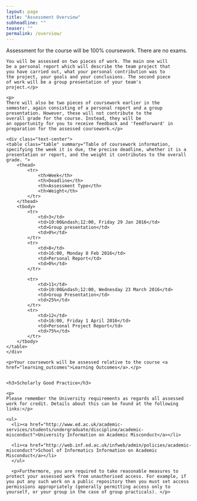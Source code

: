 ```yaml
---
layout: page
title: "Assessment Overview"
subheadline: ""
teaser: ""
permalink: /overview/
---
```

<div>
	<p>
	Assessment for the course will be 100% coursework. There are
	no exams.</p>
	<p>

	You will be assessed on two pieces of work. The main one will
	be a personal report which will describe the team project that
	you have carried out, what your personal contribution was to
	the project, your goals and your conclusions. The second piece
	of work will be a group presentation of your team's
	project.</p>

	<p>
	There will also be two pieces of coursework earlier in the
	semester, again consisting of a personal report and a group
	presentation. However, these will not contribute to the
	overall grade for the course. Instead, they will be
	an opportunity for you to receive feedback and 'feedforward' in
	preparation for the assessed coursework.</p>

	<div class="text-center">
	<table class="table" summary="Table of coursework information, specifying the week it is due, the precise deadline, whether it is a presentation or report, and the weight it contributes to the overall grade. ">
		<thead>
			<tr>
				<th>Week</th>
				<th>Deadline</th>
				<th>Assessment Type</th>
				<th>Weight</th>
			</tr>
		</thead>
		<tbody>
			<tr>
				<td>3</td>
				<td>10:00&ndash;12:00, Friday 29 Jan 2016</td>
				<td>Group presentation</td>
				<td>0%</td>
			</tr>
			<tr>
				<td>8</td>
				<td>16:00, Monday 8 Feb 2016</td>
				<td>Personal Report</td>
				<td>0%</td>
			</tr>
			
			<tr>
				<td>11</td>
				<td>10:00&ndash;12:00, Wednesday 23 March 2016</td>
				<td>Group Presentation</td>
				<td>25%</td>
			</tr>
			<tr>
				<td>12</td>
				<td>16:00, Friday 1 April 2016</td>
				<td>Personal Project Report</td>
				<td>75%</td>
			</tr>
		</tbody>
	</table>
	</div>

    <p>Your coursework will be assessed relative to the course <a href="learning_outcomes">Learning Outcomes</a>.</p>


	<h3>Scholarly Good Practice</h3>

	<p>
	Please remember the University requirements as regards all assessed work for credit. Details about this can be found at the following links:</p>

	<ul>
      <li><a href="http://www.ed.ac.uk/academic-services/students/undergraduate/discipline/academic-misconduct">University Information on Academic Misconduct</a></li>

      <li><a href="http://web.inf.ed.ac.uk/infweb/admin/policies/academic-misconduct">School of Informatics Information on Academic Misconduct</a></li>
      </ul>

      <p>Furthermore, you are required to take reasonable measures to protect your assessed work from unauthorised access. For example, if you put any such work on a public repository then you must set access permissions appropriately (generally permitting access only to yourself, or your group in the case of group practicals). </p>

</div>


